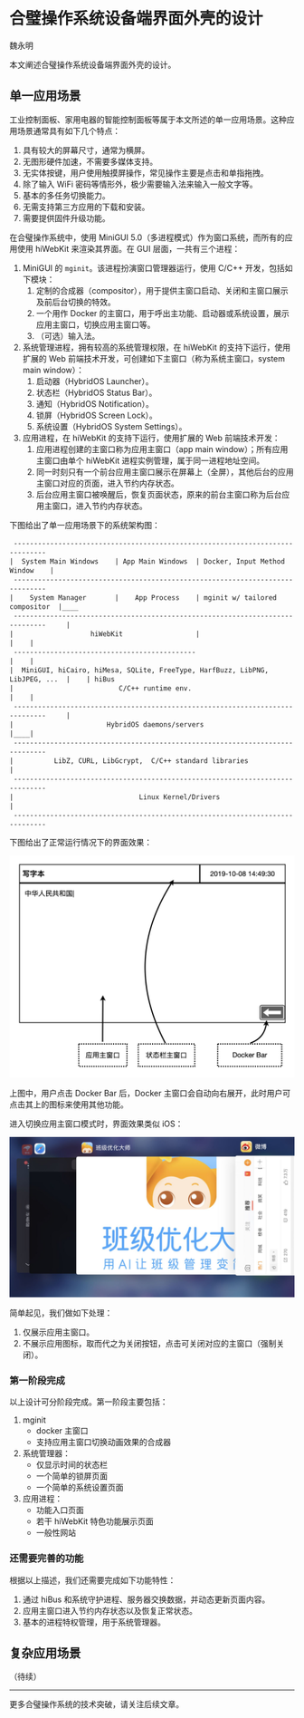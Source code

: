 # 合璧操作系统设备端界面外壳的设计

魏永明

本文阐述合璧操作系统设备端界面外壳的设计。

## 单一应用场景

工业控制面板、家用电器的智能控制面板等属于本文所述的单一应用场景。这种应用场景通常具有如下几个特点：

1. 具有较大的屏幕尺寸，通常为横屏。
1. 无图形硬件加速，不需要多媒体支持。
1. 无实体按键，用户使用触摸屏操作，常见操作主要是点击和单指拖拽。
1. 除了输入 WiFi 密码等情形外，极少需要输入法来输入一般文字等。
1. 基本的多任务切换能力。
1. 无需支持第三方应用的下载和安装。
1. 需要提供固件升级功能。

在合璧操作系统中，使用 MiniGUI 5.0（多进程模式）作为窗口系统，而所有的应用使用 hiWebKit 来渲染其界面。在 GUI 层面，一共有三个进程：

1. MiniGUI 的 `mginit`。该进程扮演窗口管理器运行，使用 C/C++ 开发，包括如下模块：
   1. 定制的合成器（compositor），用于提供主窗口启动、关闭和主窗口展示及前后台切换的特效。
   1. 一个用作 Docker 的主窗口，用于呼出主功能、启动器或系统设置，展示应用主窗口，切换应用主窗口等。
   1. （可选）输入法。
1. 系统管理进程，拥有较高的系统管理权限，在 hiWebKit 的支持下运行，使用扩展的 Web 前端技术开发，可创建如下主窗口（称为系统主窗口，system main window）：
   1. 启动器（HybridOS Launcher）。
   1. 状态栏（HybridOS Status Bar）。
   1. 通知（HybridOS Notification）。
   1. 锁屏（HybridOS Screen Lock）。
   1. 系统设置（HybridOS System Settings）。
1. 应用进程，在 hiWebKit 的支持下运行，使用扩展的 Web 前端技术开发：
   1. 应用进程创建的主窗口称为应用主窗口（app main window）；所有应用主窗口由单个 hiWebKit 进程实例管理，属于同一进程地址空间。
   1. 同一时刻只有一个前台应用主窗口展示在屏幕上（全屏），其他后台的应用主窗口对应的页面，进入节约内存状态。
   1. 后台应用主窗口被唤醒后，恢复页面状态，原来的前台主窗口称为后台应用主窗口，进入节约内存状态。

下图给出了单一应用场景下的系统架构图：

```
 ------------------------------------------------------------------------------
|  System Main Windows    | App Main Windows  | Docker, Input Method Window    |
 ------------------------------------------------------------------------------
|    System Manager       |    App Process    | mginit w/ tailored compositor  |____
 ------------------------------------------------------------------------------     |
|                   hiWebKit                  |                                |    |
 ---------------------------------------------                                 |    |
|  MiniGUI, hiCairo, hiMesa, SQLite, FreeType, HarfBuzz, LibPNG, LibJPEG, ...  |    | hiBus
|                          C/C++ runtime env.                                  |    |
 ------------------------------------------------------------------------------     |
|                       HybridOS daemons/servers                               |____|
 ------------------------------------------------------------------------------
|          LibZ, CURL, LibGcrypt,  C/C++ standard libraries                    |
 ------------------------------------------------------------------------------
|                               Linux Kernel/Drivers                           |
 ------------------------------------------------------------------------------
```

下图给出了正常运行情况下的界面效果：

![正常运行情况下的界面效果](hybridos-gui-shell.png)

上图中，用户点击 Docker Bar 后，Docker 主窗口会自动向右展开，此时用户可点击其上的图标来使用其他功能。

进入切换应用主窗口模式时，界面效果类似 iOS：

![切换应用主窗口模式下的界面效果](hybridos-switch-main-windows.jpg)

简单起见，我们做如下处理：

1. 仅展示应用主窗口。
1. 不展示应用图标，取而代之为关闭按钮，点击可关闭对应的主窗口（强制关闭）。

### 第一阶段完成

以上设计可分阶段完成。第一阶段主要包括：

1. mginit
   - docker 主窗口
   - 支持应用主窗口切换动画效果的合成器
1. 系统管理器：
   - 仅显示时间的状态栏
   - 一个简单的锁屏页面
   - 一个简单的系统设置页面
1. 应用进程：
   - 功能入口页面
   - 若干 hiWebKit 特色功能展示页面
   - 一般性网站

### 还需要完善的功能

根据以上描述，我们还需要完成如下功能特性：

1. 通过 hiBus 和系统守护进程、服务器交换数据，并动态更新页面内容。
1. 应用主窗口进入节约内存状态以及恢复正常状态。
1. 基本的进程特权管理，用于系统管理器。

## 复杂应用场景

（待续）

---

更多合璧操作系统的技术突破，请关注后续文章。

